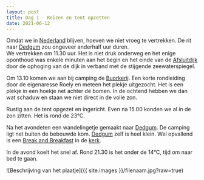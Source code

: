 ```yaml
---
layout: post
title: Dag 1 - Reizen en tent opzetten
date: 2021-06-12
---
```

Omdat we in [Nederland](https://nl.wikipedia.org/wiki/Nederland#:~:text=Nederland%20is%20een%20van%20de%20landen%20binnen%20het%20Koninkrijk%20der%20Nederlanden.&text=De%20hoofdstad%20van%20Nederland%20is,van%20bijna%20420%20inwoners%2Fkm%C2%B2.) blijven, hoeven we niet vroeg te vertrekken. De rit naar [Dedgum](https://nl.wikipedia.org/wiki/Dedgum) zou ongeveer anderhalf uur duren.  
We vertrekken om 11.30 uur. Het is niet druk onderweg en het enige oponthoud was enkele minuten aan het begin en het einde van de [Afsluitdijk](https://nl.wikipedia.org/wiki/Afsluitdijk) door de ophoging van de dijk in verband met de stijgende zeewaterspiegel.  

Om 13.10 komen we aan bij camping de [Buorkerij](https://www.campingdedgum.nl/). Een korte rondleiding door de eigenaresse Roely en meteen het plekje uitgezocht. Het is een plekje in een hoekje net achter de bomen. In de ochtend hebben we dan wat schaduw en staan we niet direct in de volle zon.  

Rustig aan de tent opgezet en ingericht. Even na 15.00 konden we al in de zon zitten. Het is rond de 23°C.

Na het avondeten een wandelingetje gemaakt naar [Dedgum](https://nl.wikipedia.org/wiki/Dedgum). De camping ligt net buiten de bebouwde kom. [Dedgum](https://nl.wikipedia.org/wiki/Dedgum) zelf is heel klein. Wel opvallend is een [Break and Breakfast](https://dedzjum.nl/info-b-b-kerk/) in de [kerk](https://aldefrysketsjerken.nl/index.php?saftid=saft|f80ea54a-7dfe-437d-b064-5156cd5df02a).  

In de avond koelt het snel af. Rond 21.30 is het onder de 14°C, tijd om naar bed te gaan.

![Beschrijving van het plaatje]({{ site.images }}/filenaam.jpg?raw=true)
